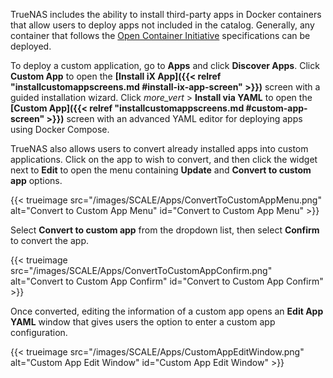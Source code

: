 &NewLine;

TrueNAS includes the ability to install third-party apps in Docker containers that allow users to deploy apps not included in the catalog.
Generally, any container that follows the [Open Container Initiative](https://opencontainers.org/) specifications can be deployed.

To deploy a custom application, go to **Apps** and click **Discover Apps**.
Click **Custom App** to open the **[Install iX App]({{< relref "installcustomappscreens.md #install-ix-app-screen" >}})** screen with a guided installation wizard.
Click <i class="material-icons" aria-hidden="true" title="more_vert">more_vert</i> > **Install via YAML** to open the **[Custom App]({{< relref "installcustomappscreens.md #custom-app-screen" >}})** screen with an advanced YAML editor for deploying apps using Docker Compose.

TrueNAS also allows users to convert already installed apps into custom applications. 
Click on the app to wish to convert, and then click the widget next to **Edit** to open the menu containing **Update** and **Convert to custom app** options.

{{< trueimage src="/images/SCALE/Apps/ConvertToCustomAppMenu.png" alt="Convert to Custom App Menu" id="Convert to Custom App Menu" >}}

Select **Convert to custom app** from the dropdown list, then select **Confirm** to convert the app. 

{{< trueimage src="/images/SCALE/Apps/ConvertToCustomAppConfirm.png" alt="Convert to Custom App Confirm" id="Convert to Custom App Confirm" >}}

Once converted, editing the information of a custom app opens an **Edit App YAML** window that gives users the option to enter a custom app configuration.

{{< trueimage src="/images/SCALE/Apps/CustomAppEditWindow.png" alt="Custom App Edit Window" id="Custom App Edit Window" >}}
